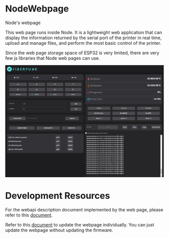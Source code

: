 # NodeWebpage
Node's webpage

This web page runs inside Node. It is a lightweight web application that can display the information returned by the serial port of the printer in real time, upload and manage files, and perform the most basic control of the printer.

Since the web page storage space of ESP32 is very limited, there are very few js libraries that Node web pages can use.

![img](./imgs/NodeWebUINew.png)


# Development Resources

For the webapi description document implemented by the web page, please refer to this [document](./NodeWebAPI.md).


Refer to this [document](https://docs.google.com/presentation/d/1EhdrxVowPHj--iUrkvdkC4d59uzsc6_Up4gLxd3CpAw/edit?usp=sharing) to update the webpage individually. You can just update the webpage without updating the firmware.

